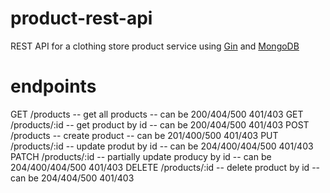 # product-rest-api
REST API for a clothing store product service using [Gin](https://gin-gonic.com/) and [MongoDB](https://github.com/mongodb/mongo-go-driver)

# endpoints
GET /products -- get all products -- can be 200/404/500 401/403
GET /products/:id -- get product by id -- can be 200/404/500 401/403
POST /products -- create product -- can be 201/400/500 401/403
PUT /products/:id -- update produt by id -- can be 204/400/404/500 401/403
PATCH /products/:id -- partially update producy by id -- can be 204/400/404/500 401/403
DELETE /products/:id -- delete product by id -- can be 204/404/500 401/403